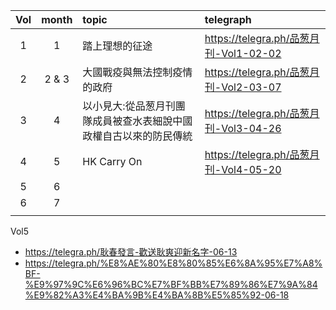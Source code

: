 |Vol|month|topic|telegraph|
|:-:|:-:|:-|:-|
|1|1|踏上理想的征途|https://telegra.ph/品葱月刊-Vol1-02-02|
|2|2 & 3|大國戰疫與無法控制疫情的政府|https://telegra.ph/品葱月刊-Vol2-03-07|
|3|4|以小見大:從品葱月刊團隊成員被查水表細說中國政權自古以來的防民傳統|https://telegra.ph/品葱月刊-Vol3-04-26|
|4|5|HK Carry On|https://telegra.ph/品葱月刊-Vol4-05-20|
|5|6|||
|6|7|||
||||

Vol5
- https://telegra.ph/耿春發言-歡送耿爽迎新名字-06-13
- https://telegra.ph/%E8%AE%80%E8%80%85%E6%8A%95%E7%A8%BF-%E9%97%9C%E6%96%BC%E7%BF%BB%E7%89%86%E7%9A%84%E9%82%A3%E4%BA%9B%E4%BA%8B%E5%85%92-06-18
